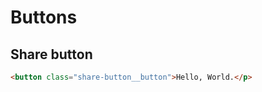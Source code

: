 # Buttons

## Share button
```html preview
<button class="share-button__button">Hello, World.</p>
```